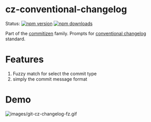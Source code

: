 # cz-conventional-changelog

Status:
[![npm version](https://img.shields.io/npm/v/conventional-changelog-fuzzy.svg?style=flat-square)](https://www.npmjs.org/package/conventional-changelog-fuzzy)
[![npm downloads](https://img.shields.io/npm/dm/conventional-changelog-fuzzy.svg?style=flat-square)](https://npm-stat.com/charts.html?package=conventional-changelog-fuzzy&from=2015-08-01)

Part of the [commitizen](https://github.com/commitizen/cz-cli) family. Prompts for [conventional changelog](https://github.com/conventional-changelog/conventional-changelog) standard.

# Features

1. Fuzzy match for select the commit type
2. simply the commit message format

# Demo

![images/git-cz-changelog-fz.gif](images/git-cz-changelog-fz.gif)
